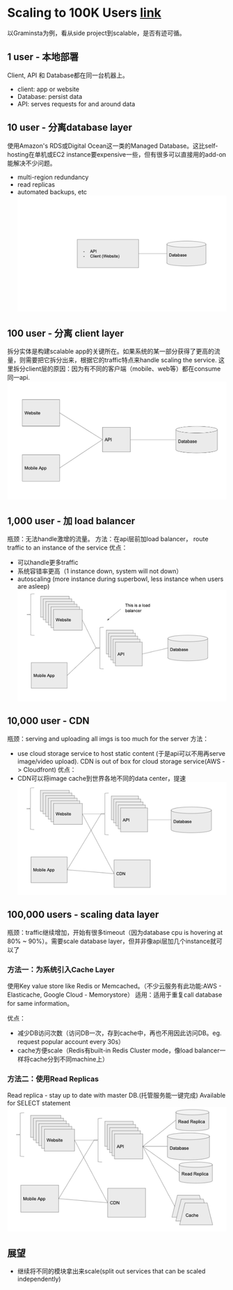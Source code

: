 # Scaling to 100K Users [link](https://alexpareto.com/scalability/systems/2020/02/03/scaling-100k.html)

以Graminsta为例，看从side project到scalable，是否有迹可循。

## 1 user - 本地部署
Client, API 和 Database都在同一台机器上。
- client: app or website
- Database: persist data
- API: serves requests for and around data


## 10 user - 分离database layer
使用Amazon's RDS或Digital Ocean这一类的Managed Database。这比self-hosting在单机或EC2 instance要expensive一些，但有很多可以直接用的add-on能解决不少问题。
- multi-region redundancy
- read replicas
- automated backups, etc
![image: 10 users](images/1-10k-user-img1.png)


## 100 user - 分离 client layer
拆分实体是构建scalable app的关键所在。如果系统的某一部分获得了更高的流量，则需要把它拆分出来，根据它的traffic特点来handle scaling the service.
这里拆分client层的原因：因为有不同的客户端（mobile、web等）都在consume同一api.
![image: 100 users](images/1-10k-user-img2.png)


## 1,000 user - 加 load balancer
瓶颈：无法handle激增的流量。 
方法：在api层前加load balancer， route traffic to an instance of the service
优点：
- 可以handle更多traffic
- 系统容错率更高（1 instance down, system will not down）
- autoscaling (more instance during superbowl, less instance when users are asleep)
![image: 1000 users](images/1-10k-user-img3.png)


## 10,000 user - CDN
瓶颈：serving and uploading all imgs is too much for the server
方法：
- use cloud storage service to host static content (于是api可以不用再serve image/video upload). CDN is out of box for cloud storage service(AWS -> Cloudfront)
优点：
- CDN可以将image cache到世界各地不同的data center，提速
![image: 10000 users](images/1-10k-user-img4.png)

## 100,000 users - scaling data layer 
瓶颈：traffic继续增加，开始有很多timeout（因为database cpu is hovering at 80% ~ 90%）。需要scale database layer，但并非像api层加几个instance就可以了

### 方法一：为系统引入Cache Layer
使用Key value store like Redis or Memcached。（不少云服务有此功能:AWS - Elasticache, Google Cloud - Memorystore）
适用：适用于重复call database for same information。

优点：
- 减少DB访问次数（访问DB一次，存到cache中，再也不用因此访问DB。eg. request popular account every 30s）
- cache方便scale（Redis有built-in Redis Cluster mode，像load balancer一样将cache分到不同machine上）

### 方法二：使用Read Replicas
Read replica - stay up to date with master DB.(托管服务能一键完成) Available for SELECT statement
![image: 10000 users](images/1-10k-user-img5.png)

## 展望
- 继续将不同的模块拿出来scale(split out services that can be scaled independently)